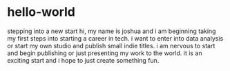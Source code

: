# hello-world
stepping into a new start
hi, my name is joshua and i am beginning taking my first steps into starting a career in tech. i want to enter into data analysis or start my own studio and publish small indie titles. i am nervous to start and begin publishing or just presenting my work to the world. it is an exciting start and i hope to just create something fun. 
